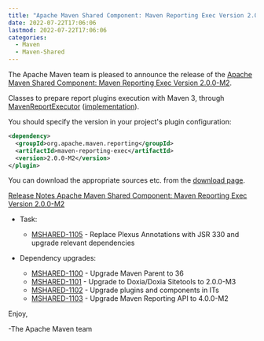 ```yaml
---
title: "Apache Maven Shared Component: Maven Reporting Exec Version 2.0.0-M2"
date: 2022-07-22T17:06:06
lastmod: 2022-07-22T17:06:06
categories:
  - Maven
  - Maven-Shared
---
```

The Apache Maven team is pleased to announce the release of the 
[Apache Maven Shared Component: Maven Reporting Exec Version 2.0.0-M2](https://maven.apache.org/shared/maven-reporting-exec/).

Classes to prepare report plugins execution with Maven 3, through
[MavenReportExecutor](https://maven.apache.org/shared/maven-reporting-exec/apidocs/org/apache/maven/reporting/exec/MavenReportExecutor.html) ([implementation](https://maven.apache.org/shared/maven-reporting-exec/apidocs/org/apache/maven/reporting/exec/DefaultMavenReportExecutor.html)). 

You should specify the version in your project's plugin configuration:

``` xml 
<dependency>
  <groupId>org.apache.maven.reporting</groupId>
  <artifactId>maven-reporting-exec</artifactId>
  <version>2.0.0-M2</version>
</plugin>
```

You can download the appropriate sources etc. from the [download page](https://maven.apache.org/shared/maven-reporting-exec/download.cgi).

<!-- more -->
 
[Release Notes Apache Maven Shared Component: Maven Reporting Exec Version 2.0.0-M2](https://issues.apache.org/jira/secure/ReleaseNote.jspa?projectId=12317922&version=12352050)

* Task:
 
  * [MSHARED-1105](https://issues.apache.org/jira/browse/MSHARED-1105) - Replace Plexus Annotations with JSR 330 and upgrade relevant dependencies

* Dependency upgrades:
 
  * [MSHARED-1100](https://issues.apache.org/jira/browse/MSHARED-1100) - Upgrade Maven Parent to 36
  * [MSHARED-1101](https://issues.apache.org/jira/browse/MSHARED-1101) - Upgrade to Doxia/Doxia Sitetools to 2.0.0-M3
  * [MSHARED-1102](https://issues.apache.org/jira/browse/MSHARED-1102) - Upgrade plugins and components in ITs
  * [MSHARED-1103](https://issues.apache.org/jira/browse/MSHARED-1103) - Upgrade Maven Reporting API to 4.0.0-M2

Enjoy,
 
-The Apache Maven team
